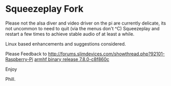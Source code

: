 Squeezeplay Fork
================


Please not the alsa diver and video driver on the pi are currently delicate, its not uncommon to need to quit (via the menus don't ^C)
Squeezeplay and restart a few times to achieve stable audio of at least a while.

Linux based enhancements and suggestions considered.

Please Feedback to http://forums.slimdevices.com/showthread.php?92101-Raspberry-Pi
[armhf binary release 7.8.0-c8f860c](https://www.dropbox.com/s/bxzznwbd5fszchj/squeezeplay-7.8.0-c8f860c.tgz)

Enjoy 

Phill.


